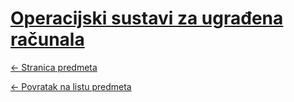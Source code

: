 # [Operacijski sustavi za ugrađena računala](https://www.github.com/studosi-fer/OSZUR)
[<- Stranica predmeta](https://www.fer.unizg.hr/predmet/oszur)

[<- Povratak na listu predmeta](https://www.github.com/studosi/FER)